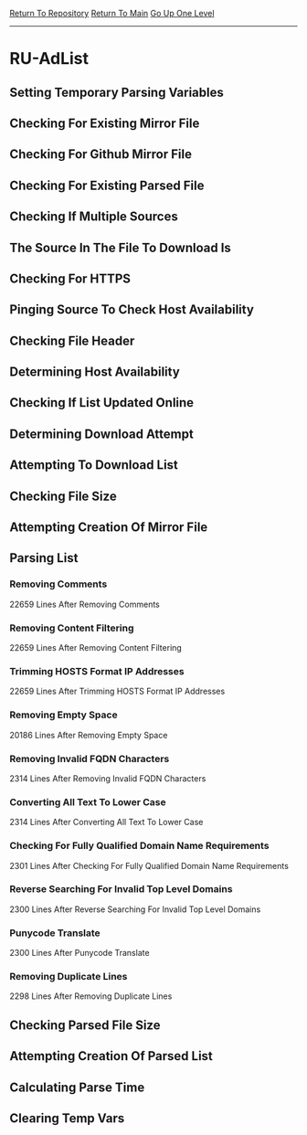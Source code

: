 [Return To Repository](https://github.com/deathbybandaid/piholeparser/)
[Return To Main](https://github.com/deathbybandaid/piholeparser/blob/master/RecentRunLogs/Mainlog.md)
[Go Up One Level](https://github.com/deathbybandaid/piholeparser/blob/master/RecentRunLogs/TopLevelScripts/30-Processing-External-Blacklists.md)
____________________________________
# RU-AdList
## Setting Temporary Parsing Variables
## Checking For Existing Mirror File
## Checking For Github Mirror File
## Checking For Existing Parsed File
## Checking If Multiple Sources
## The Source In The File To Download Is
## Checking For HTTPS
## Pinging Source To Check Host Availability
## Checking File Header
## Determining Host Availability
## Checking If List Updated Online
## Determining Download Attempt
## Attempting To Download List
## Checking File Size
## Attempting Creation Of Mirror File
## Parsing List
### Removing Comments
22659 Lines After Removing Comments
### Removing Content Filtering
22659 Lines After Removing Content Filtering
### Trimming HOSTS Format IP Addresses
22659 Lines After Trimming HOSTS Format IP Addresses
### Removing Empty Space
20186 Lines After Removing Empty Space
### Removing Invalid FQDN Characters
2314 Lines After Removing Invalid FQDN Characters
### Converting All Text To Lower Case
2314 Lines After Converting All Text To Lower Case
### Checking For Fully Qualified Domain Name Requirements
2301 Lines After Checking For Fully Qualified Domain Name Requirements
### Reverse Searching For Invalid Top Level Domains
2300 Lines After Reverse Searching For Invalid Top Level Domains
### Punycode Translate
2300 Lines After Punycode Translate
### Removing Duplicate Lines
2298 Lines After Removing Duplicate Lines
## Checking Parsed File Size
## Attempting Creation Of Parsed List
## Calculating Parse Time
## Clearing Temp Vars
